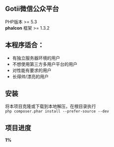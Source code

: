Gotii微信公众平台
-----
PHP版本 >= 5.3  
**phalcon** 框架 >= 1.3.2

本程序适合：
-----
* 有独立服务器环境的用户
* 不想使用第三方多用户平台的用户
* 对性能有要求的用户
* 长得帅/漂亮的用户

安装
------
将本项目克隆或下载到本地解压，在根目录执行  
`php composer.phar install --prefer-source --dev`

项目进度
-----
**1%**